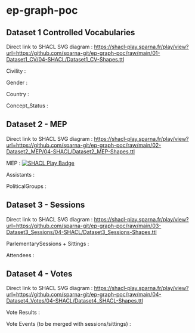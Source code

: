 # ep-graph-poc


## Dataset 1 Controlled Vocabularies

Direct link to SHACL SVG diagram : https://shacl-play.sparna.fr/play/view?url=https://github.com/sparna-git/ep-graph-poc/raw/main/01-Dataset1_CV/04-SHACL/Dataset1_CV-Shapes.ttl

Civility :

Gender :

Country :

Concept_Status :


## Dataset 2 - MEP

Direct link to SHACL SVG diagram : https://shacl-play.sparna.fr/play/view?url=https://github.com/sparna-git/ep-graph-poc/raw/main/02-Dataset2_MEP/04-SHACL/Dataset2_MEP-Shapes.ttl

MEP : [![SHACL Play Badge](https://img.shields.io/endpoint?url=https%3a%2f%2fshacl-play.sparna.fr%2fplay%2fbadge%3furl%3dhttps%3a%2f%2fgithub.com%2fsparna-git%2fep-graph-poc%2fraw%2fmain%2f02-Dataset2_MEP%2f05-RDF%2fMEP-Body_10-11-2020.ttl%26shapesUrl%3dhttps%3a%2f%2fgithub.com%2fsparna-git%2fep-graph-poc%2fraw%2fmain%2f02-Dataset2_MEP%2f04-SHACL%2fDataset2_MEP-Shapes.ttl&style=flat-square)](https://shacl-play.sparna.fr/play/validate?url=https://github.com/sparna-git/ep-graph-poc/raw/main/02-Dataset2_MEP/05-RDF/MEP-Body_10-11-2020.ttl&shapesUrl=https://github.com/sparna-git/ep-graph-poc/raw/main/02-Dataset2_MEP/04-SHACL/Dataset2_MEP-Shapes.ttl)

Assistants : 

PoliticalGroups :


## Dataset 3 - Sessions

Direct link to SHACL SVG diagram : https://shacl-play.sparna.fr/play/view?url=https://github.com/sparna-git/ep-graph-poc/raw/main/03-Dataset3_Sessions/04-SHACL/Dataset3_Sessions-Shapes.ttl

ParlementarySessions + Sittings :

Attendees :



## Dataset 4 - Votes

Direct link to SHACL SVG diagram : https://shacl-play.sparna.fr/play/view?url=https://github.com/sparna-git/ep-graph-poc/raw/main/04-Dataset4_Votes/04-SHACL/Dataset4_SHACL-Shapes.ttl


Vote Results :

Vote Events (to be merged with sessions/sittings) :
